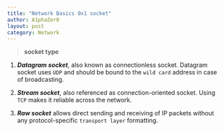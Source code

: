```yaml
---
title: "Network Basics 0x1 socket"
author: A1phaZer0
layout: post
category: Network
---
```


> **socket type**

1. **_Datagram socket_**, also known as connectionless socket. Datagram socket uses `UDP` and should be bound to the `wild card` address in case of broadcasting.

2. **_Stream socket_**, also referenced as connection-oriented socket. Using `TCP` makes it reliable across the network.

3. **_Raw socket_** allows direct sending and receiving of IP packets without any protocol-specific `transport layer` formatting.


